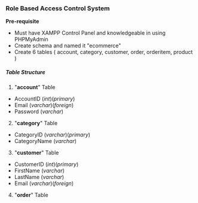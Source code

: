### Role Based Access Control System

**Pre-requisite**
- Must have XAMPP Control Panel and knowledgeable in using PHPMyAdmin
- Create schema and named it "ecommerce"
- Create 6 tables ( account, category, customer, order, orderitem, product )

##### Table Structure
1. "**account**" Table
  - AccountID (*int*)(*primary*)
  - Email (*varchar*)(*foreign*)
  - Password (*varchar*)
2. "**category**" Table
  - CategoryID (*varchar*)(*primary*)
  - CategoryName (*varchar*)
3. "**customer**" Table
  - CustomerID (*int*)(*primary*)
  - FirstName (*varchar*)
  - LastName (*varchar*)
  - Email (*varchar*)(*foreign*)
4. "**order**" Table
  

